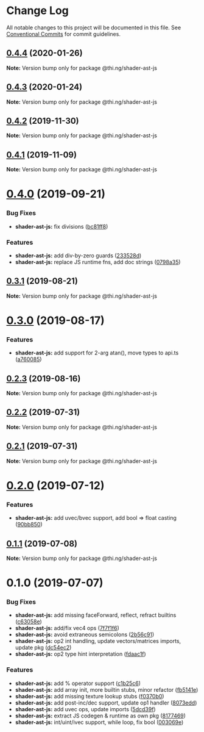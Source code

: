 # Change Log

All notable changes to this project will be documented in this file.
See [Conventional Commits](https://conventionalcommits.org) for commit guidelines.

## [0.4.4](https://github.com/thi-ng/umbrella/compare/@thi.ng/shader-ast-js@0.4.3...@thi.ng/shader-ast-js@0.4.4) (2020-01-26)

**Note:** Version bump only for package @thi.ng/shader-ast-js





## [0.4.3](https://github.com/thi-ng/umbrella/compare/@thi.ng/shader-ast-js@0.4.2...@thi.ng/shader-ast-js@0.4.3) (2020-01-24)

**Note:** Version bump only for package @thi.ng/shader-ast-js





## [0.4.2](https://github.com/thi-ng/umbrella/compare/@thi.ng/shader-ast-js@0.4.1...@thi.ng/shader-ast-js@0.4.2) (2019-11-30)

**Note:** Version bump only for package @thi.ng/shader-ast-js





## [0.4.1](https://github.com/thi-ng/umbrella/compare/@thi.ng/shader-ast-js@0.4.0...@thi.ng/shader-ast-js@0.4.1) (2019-11-09)

**Note:** Version bump only for package @thi.ng/shader-ast-js





# [0.4.0](https://github.com/thi-ng/umbrella/compare/@thi.ng/shader-ast-js@0.3.1...@thi.ng/shader-ast-js@0.4.0) (2019-09-21)


### Bug Fixes

* **shader-ast-js:** fix divisions ([bc81ff8](https://github.com/thi-ng/umbrella/commit/bc81ff8))


### Features

* **shader-ast-js:** add div-by-zero guards ([233528d](https://github.com/thi-ng/umbrella/commit/233528d))
* **shader-ast-js:** replace JS runtime fns, add doc strings ([0798a35](https://github.com/thi-ng/umbrella/commit/0798a35))





## [0.3.1](https://github.com/thi-ng/umbrella/compare/@thi.ng/shader-ast-js@0.3.0...@thi.ng/shader-ast-js@0.3.1) (2019-08-21)

**Note:** Version bump only for package @thi.ng/shader-ast-js





# [0.3.0](https://github.com/thi-ng/umbrella/compare/@thi.ng/shader-ast-js@0.2.3...@thi.ng/shader-ast-js@0.3.0) (2019-08-17)


### Features

* **shader-ast-js:** add support for 2-arg atan(), move types to api.ts ([a760085](https://github.com/thi-ng/umbrella/commit/a760085))





## [0.2.3](https://github.com/thi-ng/umbrella/compare/@thi.ng/shader-ast-js@0.2.2...@thi.ng/shader-ast-js@0.2.3) (2019-08-16)

**Note:** Version bump only for package @thi.ng/shader-ast-js





## [0.2.2](https://github.com/thi-ng/umbrella/compare/@thi.ng/shader-ast-js@0.2.1...@thi.ng/shader-ast-js@0.2.2) (2019-07-31)

**Note:** Version bump only for package @thi.ng/shader-ast-js





## [0.2.1](https://github.com/thi-ng/umbrella/compare/@thi.ng/shader-ast-js@0.2.0...@thi.ng/shader-ast-js@0.2.1) (2019-07-31)

**Note:** Version bump only for package @thi.ng/shader-ast-js





# [0.2.0](https://github.com/thi-ng/umbrella/compare/@thi.ng/shader-ast-js@0.1.1...@thi.ng/shader-ast-js@0.2.0) (2019-07-12)


### Features

* **shader-ast-js:** add uvec/bvec support, add bool => float casting ([90bb850](https://github.com/thi-ng/umbrella/commit/90bb850))





## [0.1.1](https://github.com/thi-ng/umbrella/compare/@thi.ng/shader-ast-js@0.1.0...@thi.ng/shader-ast-js@0.1.1) (2019-07-08)

**Note:** Version bump only for package @thi.ng/shader-ast-js





# 0.1.0 (2019-07-07)


### Bug Fixes

* **shader-ast-js:** add missing faceForward, reflect, refract builtins ([c63058e](https://github.com/thi-ng/umbrella/commit/c63058e))
* **shader-ast-js:** add/fix vec4 ops ([7f7f1f6](https://github.com/thi-ng/umbrella/commit/7f7f1f6))
* **shader-ast-js:** avoid extraneous semicolons ([2b56c91](https://github.com/thi-ng/umbrella/commit/2b56c91))
* **shader-ast-js:** op2 int handling, update vectors/matrices imports, update pkg ([dc54ec2](https://github.com/thi-ng/umbrella/commit/dc54ec2))
* **shader-ast-js:** op2 type hint interpretation ([fdaac1f](https://github.com/thi-ng/umbrella/commit/fdaac1f))


### Features

* **shader-ast-js:** add % operator support ([c1b25c6](https://github.com/thi-ng/umbrella/commit/c1b25c6))
* **shader-ast-js:** add array init, more builtin stubs, minor refactor ([fb5141e](https://github.com/thi-ng/umbrella/commit/fb5141e))
* **shader-ast-js:** add missing texture lookup stubs ([f0370b0](https://github.com/thi-ng/umbrella/commit/f0370b0))
* **shader-ast-js:** add post-inc/dec support, update op1 handler ([8073edd](https://github.com/thi-ng/umbrella/commit/8073edd))
* **shader-ast-js:** add uvec ops, update imports ([5dcd39f](https://github.com/thi-ng/umbrella/commit/5dcd39f))
* **shader-ast-js:** extract JS codegen & runtime as own pkg ([8177469](https://github.com/thi-ng/umbrella/commit/8177469))
* **shader-ast-js:** int/uint/ivec support, while loop, fix bool ([003069e](https://github.com/thi-ng/umbrella/commit/003069e))

